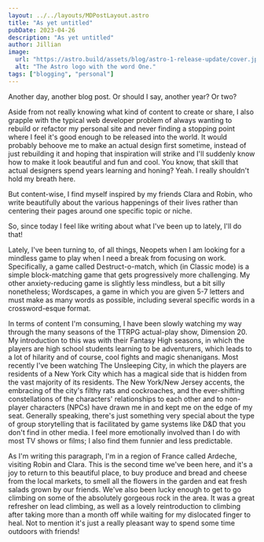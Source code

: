 ```yaml
---
layout: ../../layouts/MDPostLayout.astro
title: "As yet untitled"
pubDate: 2023-04-26
description: "As yet untitled"
author: Jillian
image:
  url: "https://astro.build/assets/blog/astro-1-release-update/cover.jpeg"
  alt: "The Astro logo with the word One."
tags: ["blogging", "personal"]
---
```


Another day, another blog post. Or should I say, another year? Or two? 

Aside from not really knowing what kind of content to create or share, I also grapple with the typical web developer problem of always wanting to rebuild or refactor my personal site and never finding a stopping point where I feel it's good enough to be released into the world. It would probably behoove me to make an actual design first sometime, instead of just rebuilding it and hoping that inspiration will strike and I'll suddenly know how to make it look beautiful and fun and cool. You know, that skill that actual designers spend years learning and honing? Yeah. I really shouldn't hold my breath here. 

But content-wise, I find myself inspired by my friends Clara and Robin, who write beautifully about the various happenings of their lives rather than centering their pages around one specific topic or niche. 

So, since today I feel like writing about what I've been up to lately, I'll do that!

Lately, I've been turning to, of all things, Neopets when I am looking for a mindless game to play when I need a break from focusing on work. Specifically, a game called Destruct-o-match, which (in Classic mode) is a simple block-matching game that gets progressively more challenging. My other anxiety-reducing game is slightly less mindless, but a bit silly nonetheless; Wordscapes, a game in which you are given 5-7 letters and must make as many words as possible, including several specific words in a crossword-esque format. 

In terms of content I'm consuming, I have been slowly watching my way through the many seasons of the TTRPG actual-play show, Dimension 20. My introduction to this was with their Fantasy High seasons, in which the players are high school students learning to be adventurers, which leads to a lot of hilarity and of course, cool fights and magic shenanigans. Most recently I've been watching The Unsleeping City, in which the players are residents of a New York City which has a magical side that is hidden from the vast majority of its residents. The New York/New Jersey accents, the embracing of the city's filthy rats and cockroaches, and the ever-shifting constellations of the characters' relationships to each other and to non-player characters (NPCs) have drawn me in and kept me on the edge of my seat. Generally speaking, there's just something very special about the type of group storytelling that is facilitated by game systems like D&D that you don't find in other media. I feel more emotionally involved than I do with most TV shows or films; I also find them funnier and less predictable.

As I'm writing this paragraph, I'm in a region of France called Ardeche, visiting Robin and Clara. This is the second time we've been here, and it's a joy to return to this beautiful place, to buy produce and bread and cheese from the local markets, to smell all the flowers in the garden and eat fresh salads grown by our friends. We've also been lucky enough to get to go climbing on some of the absolutely gorgeous rock in the area. It was a great refresher on lead climbing, as well as a lovely reintroduction to climbing after taking more than a month off while waiting for my dislocated finger to heal. Not to mention it's just a really pleasant way to spend some time outdoors with friends!


